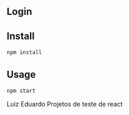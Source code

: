 Login
---



Install
---
`npm install`



Usage
---
`npm start`



Luiz Eduardo
Projetos de teste de react
